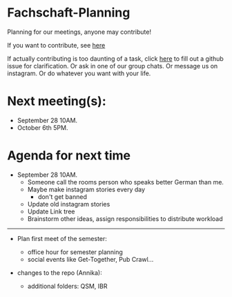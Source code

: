 # Fachschaft-Planning

Planning for our meetings, anyone may contribute!

If you want to contribute, see [here](contributing.md)

If actually contributing is too daunting of a task, click [here](https://github.com/fs-linguistics/Fachschaft-Planning/issues/new/choose) 
to fill out a github issue for clarification. Or ask in one of our group chats. Or message us on instagram. Or do whatever you want with your life. 

# Next meeting(s): 


- September 28 10AM. 
- October 6th 5PM. 

# Agenda for next time

- September 28 10AM. 
    - Someone call the rooms person who speaks better German than me. 
    - Maybe make instagram stories every day 
         - don't get banned
    - Update old instagram stories
    - Update Link tree
    - Brainstorm other ideas, assign responsibilities to distribute workload



---

- Plan first meet of the semester:
    - office hour for semester planning
    - social events like Get-Together, Pub Crawl...
 
- changes to the repo (Annika):
    - additional folders: QSM, IBR








